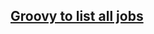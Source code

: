 ## [Groovy to list all jobs](https://support.cloudbees.com/hc/en-us/articles/226941767-Groovy-to-list-all-jobs)
